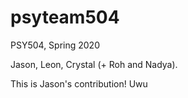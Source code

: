 # psyteam504
PSY504, Spring 2020

Jason, Leon, Crystal (+ Roh and Nadya). 

This is Jason's contribution! Uwu 
